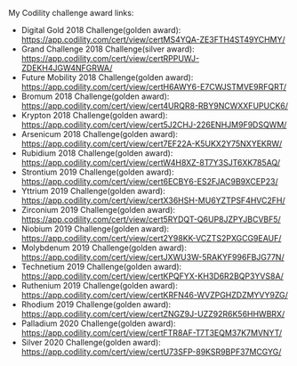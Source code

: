My Codility challenge award links:  

* Digital Gold 2018 Challenge(golden award): https://app.codility.com/cert/view/certMS4YQA-ZE3FTH4ST49YCHMY/
* Grand Challenge 2018 Challenge(silver award): https://app.codility.com/cert/view/certRPPUWJ-ZDEKH4JGW4NFGRWA/
* Future Mobility 2018 Challenge(golden award): https://app.codility.com/cert/view/certH6AWY6-E7CWJSTMVE9RFQRT/
* Bromum 2018 Challenge(golden award): https://app.codility.com/cert/view/cert4URQR8-RBY9NCWXXFUPUCK6/
* Krypton 2018 Challenge(golden award): https://app.codility.com/cert/view/cert5J2CHJ-226ENHJM9F9DSQWM/
* Arsenicum 2018 Challenge(golden award): https://app.codility.com/cert/view/cert7EF22A-K5UKX2Y75NXYEKRW/
* Rubidium 2018 Challenge(golden award): https://app.codility.com/cert/view/certW4H8XZ-8T7Y3SJT6XK785AQ/
* Strontium  2019 Challenge(golden award): https://app.codility.com/cert/view/cert6ECBY6-ES2FJAC9B9XCEP23/
* Yttrium  2019 Challenge(golden award): https://app.codility.com/cert/view/certX36HSH-MU6YZTPSF4HVC2FH/
* Zirconium 2019 Challenge(golden award): https://app.codility.com/cert/view/cert5RYDQT-Q6UP8JZPYJBCVBF5/
* Niobium 2019 Challenge(golden award): https://app.codility.com/cert/view/cert2Y98KK-VCZTS2PXGCG9EAUF/
* Molybdenum 2019 Challenge(golden award): https://app.codility.com/cert/view/certJXWU3W-5RAKYF996FBJG77N/
* Technetium 2019 Challenge(golden award): https://app.codility.com/cert/view/certKPQFYX-KH3D6R2BQP3YVS8A/
* Ruthenium 2019 Challenge(golden award): https://app.codility.com/cert/view/certKRFN46-WVZPGHZDZMYVY9ZG/
* Rhodium 2019 Challenge(golden award): https://app.codility.com/cert/view/certZNGZ9J-UZZ92R6K56HHWBRX/
* Palladium 2020 Challenge(golden award): https://app.codility.com/cert/view/certFTR8AF-T7T3EQM37K7MVNYT/
* Silver 2020 Challenge(golden award): https://app.codility.com/cert/view/certU73SFP-89KSR9BPF37MCGYG/
